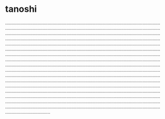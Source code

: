 # tanoshi
................................................................................................................................................................................................................................................................................................................................................................................................................................................................................................................................................................................................................................................................................................................................................................................................................................................................................................................................................................................................................................................................................................................................................................................................................................................................................................................................................................................................................................................................................................................................................................................................................................................................................................................................................................................................................................................................................................................................................................................................................................................................................................................................................................................................................................